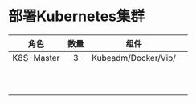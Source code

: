 # 部署Kubernetes集群

| 角色 | 数量 | 组件 |  |
| :---: | :---: | :---: | :---: |
| K8S-Master | 3 | Kubeadm/Docker/Vip/ |  |
|  |  |  |  |
|  |  |  |  |
|  |  |  |  |
|  |  |  |  |
|  |  |  |  |
|  |  |  |  |
|  |  |  |  |
|  |  |  |  |
|  |  |  |  |
|  |  |  |  |



